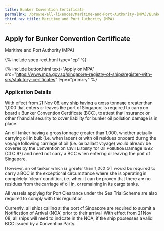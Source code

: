 ```yaml
---
title: Bunker Convention Certificate
permalink: /browse-all-licences/Maritime-and-Port-Authority-(MPA)/Bunker-Convention-Certificate
third_nav_title: Maritime and Port Authority (MPA)
---
```


## Apply for Bunker Convention Certificate

Maritime and Port Authority (MPA)

{% include spcp-text.html type="cp" %}

{% include button.html text="Apply on MPA" src="https://www.mpa.gov.sg/singapore-registry-of-ships/register-with-srs/statutory-certificates" type="primary" %}

<H3>Application Details</H3>

<p>With effect from 21 Nov 08, any ship having a gross tonnage greater than 1,000 that enters or leaves the port of Singapore is required to carry on board a Bunker Convention Certificate (BCC), to attest that insurance or other financial security to cover liability for bunker oil pollution damage is in place.</p>
 <p>An oil tanker having a gross tonnage greater than 1,000, whether actually carrying oil in bulk (i.e. when laden) or with oil residues onboard during the voyage following carriage of oil (i.e. on ballast voyage) would already be covered by the Convention on Civil Liability for Oil Pollution Damage 1992 (CLC 92) and need not carry a BCC when entering or leaving the port of Singapore.</p>
 <p>However, an oil tanker which is greater than 1,000 GT would be required to carry a BCC in the exceptional circumstance where she is operating in completely 'clean' condition, i.e. when it can be proven that there are no residues from the carriage of oil in, or remaining in its cargo tanks.</p>
 <p>All vessels applying for Port Clearance under the Sea Trial Scheme are also required to comply with this regulation.</p>
 <p>Currently, all ships calling at the port of Singapore are required to submit a Notification of Arrival (NOA) prior to their arrival. With effect from 21 Nov 08, all ships will need to indicate in the NOA, if the ship possesses a valid BCC issued by a Convention Party.</p>

